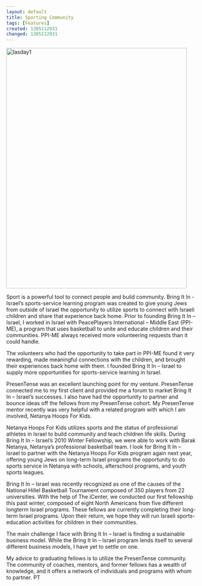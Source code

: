 ```yaml
---
layout: default
title: Sporting Community
tags: [Features]
created: 1305112931
changed: 1305112931
---
```


<p><img src="http://farm4.static.flickr.com/3528/5709841736_65b96e314d_z.jpg" width="480" height="640" alt="lasday1"></p>

<p>Sport is a powerful tool to connect people and build community. Bring It In - Israel’s sports-service learning program was created to give young Jews from outside of Israel the opportunity to utilize sports to connect with Israeli children and share that experience back home. Prior to founding Bring It In – Israel, I worked in Israel with PeacePlayers International – Middle East (PPI-ME), a program that uses basketball to unite and educate children and their communities. PPI-ME always received more volunteering requests than it could handle.</p>

<p>The volunteers who had the opportunity to take part in PPI-ME found it very rewarding, made meaningful connections with the children, and brought their experiences back home with them. I founded Bring It In – Israel to supply more opportunities for sports-service learning in Israel.</p>

<p>PresenTense was an excellent launching point for my venture. PresenTense connected me to my first client and provided me a forum to market Bring It In – Israel’s successes. I also have had the opportunity to partner and bounce ideas off the fellows from my PresenTense cohort. My PresenTense mentor recently was very helpful with a related program with which I am involved, Netanya Hoops For Kids.</p>

<p>Netanya Hoops For Kids utilizes sports and the status of professional athletes in Israel to build community and teach children life skills. During Bring It In – Israel’s 2010 Winter Fellowship, we were able to work with Barak Netanya, Netanya’s professional basketball team. I look for Bring It In – Israel to partner with the Netanya Hoops For Kids program again next year, offering young Jews on long-term Israel programs the opportunity to do sports service in Netanya with schools, afterschool programs, and youth sports leagues.</p>

<p>Bring It In – Israel was recently recognized as one of the causes of the National Hillel Basketball Tournament composed of 350 players from 22 universities. With the help of The iCenter, we conducted our first fellowship this past winter, composed of eight North Americans from five different longterm Israel programs. These fellows are currently completing their long-term Israel programs. Upon their return, we hope they will run Israeli sports-education activities for children in their communities.</p>

<p>The main challenge I face with Bring It In – Israel is finding a sustainable business model. While the Bring It In – Israel program lends itself to several different business models, I have yet to settle on one.</p>

<p>My advice to graduating fellows is to utilize the PresenTense community. The community of coaches, mentors, and former fellows has a wealth of knowledge, and it offers a network of individuals and programs with whom to partner. PT</p>